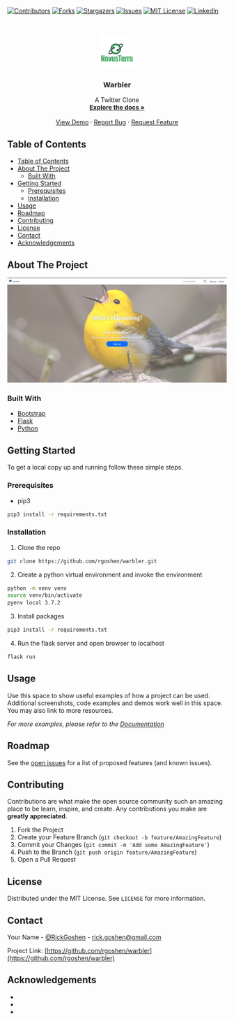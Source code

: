 <!--
*** Thanks for checking out this README Template. If you have a suggestion that would
*** make this better, please fork the repo and create a pull request or simply open
*** an issue with the tag "enhancement".
*** Thanks again! Now go create something AMAZING! :D
***
***
***
*** To avoid retyping too much info. Do a search and replace for the following:
*** github_username, repo_name, twitter_handle, email
-->

<!-- PROJECT SHIELDS -->
<!--
*** I'm using markdown "reference style" links for readability.
*** Reference links are enclosed in brackets [ ] instead of parentheses ( ).
*** See the bottom of this document for the declaration of the reference variables
*** for contributors-url, forks-url, etc. This is an optional, concise syntax you may use.
*** https://www.markdownguide.org/basic-syntax/#reference-style-links
-->

[![Contributors][contributors-shield]][contributors-url]
[![Forks][forks-shield]][forks-url]
[![Stargazers][stars-shield]][stars-url]
[![Issues][issues-shield]][issues-url]
[![MIT License][license-shield]][license-url]
[![LinkedIn][linkedin-shield]][linkedin-url]

<!-- PROJECT LOGO -->
<br />
<p align="center">
  <a href="https://github.com/rgoshen/warbler">
    <img src="images/logo.png" alt="Logo" width="80" height="80">
  </a>

  <h3 align="center">Warbler</h3>

  <p align="center">
    A Twitter Clone
    <br />
    <a href="https://github.com/rgoshen/warbler"><strong>Explore the docs »</strong></a>
    <br />
    <br />
    <a href="https://github.com/rgoshen/warbler">View Demo</a>
    ·
    <a href="https://github.com/rgoshen/warbler/issues">Report Bug</a>
    ·
    <a href="https://github.com/rgoshen/warbler/issues">Request Feature</a>
  </p>
</p>

<!-- TABLE OF CONTENTS -->

## Table of Contents

- [Table of Contents](#table-of-contents)
- [About The Project](#about-the-project)
  - [Built With](#built-with)
- [Getting Started](#getting-started)
  - [Prerequisites](#prerequisites)
  - [Installation](#installation)
- [Usage](#usage)
- [Roadmap](#roadmap)
- [Contributing](#contributing)
- [License](#license)
- [Contact](#contact)
- [Acknowledgements](#acknowledgements)

<!-- ABOUT THE PROJECT -->

## About The Project

[![Product Name Screen Shot][product-screenshot]](https://example.com)

### Built With

- [Bootstrap](https://getbootstrap.com/)
- [Flask](https://flask.palletsprojects.com/en/2.0.x/)
- [Python](https://www.python.org/)

<!-- GETTING STARTED -->

## Getting Started

To get a local copy up and running follow these simple steps.

### Prerequisites

- pip3

```sh
pip3 install -r requirements.txt
```

### Installation

1. Clone the repo

```sh
git clone https://github.com/rgoshen/warbler.git
```

2. Create a python virtual environment and invoke the environment

```sh
python -m venv venv
source venv/bin/activate
pyenv local 3.7.2
```

3. Install packages

```sh
pip3 install -r requirements.txt
```

4. Run the flask server and open browser to localhost

```sh
flask run
```

<!-- USAGE EXAMPLES -->

## Usage

Use this space to show useful examples of how a project can be used. Additional screenshots, code examples and demos work well in this space. You may also link to more resources.

_For more examples, please refer to the [Documentation](https://example.com)_

<!-- ROADMAP -->

## Roadmap

See the [open issues](https://github.com/rgoshen/warbler/issues) for a list of proposed features (and known issues).

<!-- CONTRIBUTING -->

## Contributing

Contributions are what make the open source community such an amazing place to be learn, inspire, and create. Any contributions you make are **greatly appreciated**.

1. Fork the Project
2. Create your Feature Branch (`git checkout -b feature/AmazingFeature`)
3. Commit your Changes (`git commit -m 'Add some AmazingFeature'`)
4. Push to the Branch (`git push origin feature/AmazingFeature`)
5. Open a Pull Request

<!-- LICENSE -->

## License

Distributed under the MIT License. See `LICENSE` for more information.

<!-- CONTACT -->

## Contact

Your Name - [@RickGoshen](https://twitter.com/RickGoshen) - rick.goshen@gmail.com

Project Link: [https://github.com/rgoshen/warbler](https://github.com/rgoshen/warbler)

<!-- ACKNOWLEDGEMENTS -->

## Acknowledgements

- []()
- []()
- []()

<!-- MARKDOWN LINKS & IMAGES -->
<!-- https://www.markdownguide.org/basic-syntax/#reference-style-links -->

[contributors-shield]: https://img.shields.io/github/contributors/rgoshen/repo.svg?style=flat-square
[contributors-url]: https://github.com/rgoshen/warbler/graphs/contributors
[forks-shield]: https://img.shields.io/github/forks/rgoshen/repo.svg?style=flat-square
[forks-url]: https://github.com/rgoshen/warbler/network/members
[stars-shield]: https://img.shields.io/github/stars/rgoshen/repo.svg?style=flat-square
[stars-url]: https://github.com/rgoshen/warbler/stargazers
[issues-shield]: https://img.shields.io/github/issues/rgoshen/repo.svg?style=flat-square
[issues-url]: https://github.com/rgoshen/warbler/issues
[license-shield]: https://img.shields.io/github/license/rgoshen/warbler
[license-url]: https://github.com/rgoshen/warbler/blob/main/LICENSE.txt
[linkedin-shield]: https://img.shields.io/badge/-LinkedIn-black.svg?style=flat-square&logo=linkedin&colorB=555
[linkedin-url]: https://linkedin.com/in/rickgoshen
[product-screenshot]: images/screenshot.png
